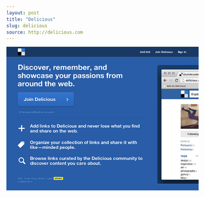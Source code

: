 ```yaml
---
layout: post
title: "Delicious"
slug: delicious
source: http://delicious.com
---
```


<img src="/screenshots/delicious.jpg">
